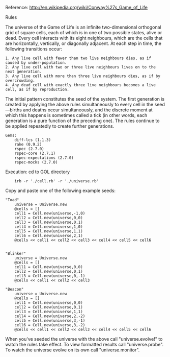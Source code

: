 Reference: http://en.wikipedia.org/wiki/Conway%27s_Game_of_Life

Rules

The universe of the Game of Life is an infinite two-dimensional orthogonal grid of square cells, each of which is in one of two possible states, alive or dead. Every cell interacts with its eight neighbours, which are the cells that are horizontally, vertically, or diagonally adjacent. At each step in time, the following transitions occur:

    1. Any live cell with fewer than two live neighbours dies, as if caused by under-population.
    2. Any live cell with two or three live neighbours lives on to the next generation.
    3. Any live cell with more than three live neighbours dies, as if by overcrowding.
    4. Any dead cell with exactly three live neighbours becomes a live cell, as if by reproduction.

The initial pattern constitutes the seed of the system. The first generation is created by applying the above rules simultaneously to every cell in the seed—births and deaths occur simultaneously, and the discrete moment at which this happens is sometimes called a tick (in other words, each generation is a pure function of the preceding one). The rules continue to be applied repeatedly to create further generations.



	Gems:
		diff-lcs (1.1.3)
		rake (0.9.2)
		rspec (2.7.0)
		rspec-core (2.7.1)
		rspec-expectations (2.7.0)
		rspec-mocks (2.7.0)


Execution:
cd to GOL directory
	
		irb -r './cell.rb' -r './universe.rb'

Copy and paste one of the following example seeds:

	"Toad"
		universe = Universe.new
		@cells = []
		cell1 = Cell.new(universe,-1,0)
		cell2 = Cell.new(universe,0,0)
		cell3 = Cell.new(universe,0,1)
		cell4 = Cell.new(universe,1,0)
		cell5 = Cell.new(universe,1,1)
		cell6 = Cell.new(universe,2,1)
		@cells << cell1 << cell2 << cell3 << cell4 << cell5 << cell6


	"Blinker"
		universe = Universe.new
		@cells = []
		cell1 = Cell.new(universe,0,0)
		cell2 = Cell.new(universe,0,1)
		cell3 = Cell.new(universe,0,-1)
		@cells << cell1 << cell2 << cell3

	"Beacon"
		universe = Universe.new
		@cells = []
		cell1 = Cell.new(universe,0,0)
		cell2 = Cell.new(universe,0,1)
		cell3 = Cell.new(universe,1,1)
		cell4 = Cell.new(universe,2,-2)
		cell5 = Cell.new(universe,3,-1)
		cell6 = Cell.new(universe,3,-2)
		@cells << cell1 << cell2 << cell3 << cell4 << cell5 << cell6


When you've seeded the universe with the above call "universe.evolve!" to watch the rules take effect.
To view formatted results call "universe.probe".
To watch the universe evolve on its own call "universe.monitor".